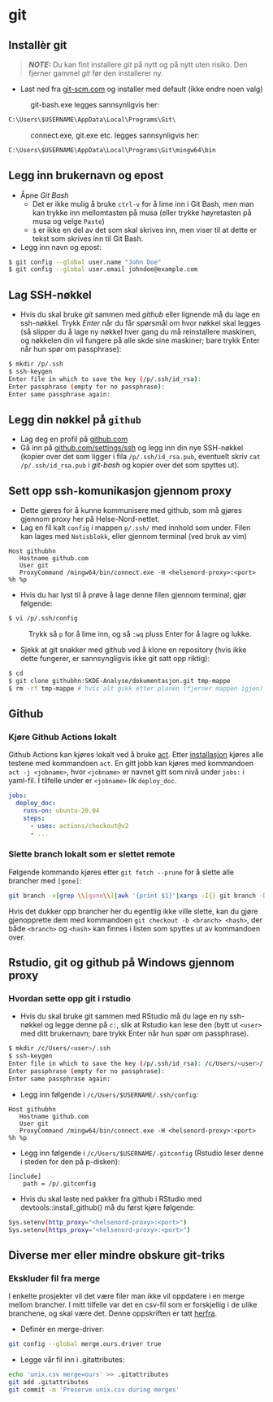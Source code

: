 # git

## Installèr git

> **_NOTE:_**  Du kan fint installere *git* på nytt og på nytt uten risiko. Den fjerner gammel *git* før den installerer ny.

- Last ned fra [git-scm.com](https://git-scm.com/download) og installer med default (ikke endre noen valg)

&nbsp;&nbsp;&nbsp;&nbsp;&nbsp;&nbsp;&nbsp;&nbsp;&nbsp;&nbsp; git-bash.exe legges sannsynligvis her:

```bash
C:\Users\$USERNAME\AppData\Local\Programs\Git\
```

&nbsp;&nbsp;&nbsp;&nbsp;&nbsp;&nbsp;&nbsp;&nbsp;&nbsp;&nbsp; connect.exe, git.exe etc. legges sannsynligvis her:

```bash
C:\Users\$USERNAME\AppData\Local\Programs\Git\mingw64\bin
```


## Legg inn brukernavn og epost

- Åpne *Git Bash*
    - Det er ikke mulig å bruke `ctrl-v` for å lime inn i Git Bash, men man kan trykke inn mellomtasten på musa (eller trykke høyretasten på musa og velge `Paste`)
    - `$` er ikke en del av det som skal skrives inn, men viser til at dette er tekst som skrives inn til Git Bash.
- Legg inn navn og epost:

```bash
$ git config --global user.name "John Doe"
$ git config --global user.email johndoe@example.com
```

## Lag SSH-nøkkel

- Hvis du skal bruke *git* sammen med *github* eller lignende må du lage en ssh-nøkkel. Trykk *Enter* når du får spørsmål om hvor nøkkel skal legges (så slipper du å lage ny nøkkel hver gang du må reinstallere maskinen, og nøkkelen din vil fungere på alle skde sine maskiner; bare trykk Enter når hun spør om passphrase):

```bash
$ mkdir /p/.ssh
$ ssh-keygen
Enter file in which to save the key (/p/.ssh/id_rsa):
Enter passphrase (empty for no passphrase):
Enter same passphrase again:
```

## Legg din nøkkel på `github`

- Lag deg en profil på [github.com](https://github.com)
- Gå inn på [github.com/settings/ssh](https://github.com/settings/ssh) og legg inn din nye SSH-nøkkel (kopier over det som ligger i fila `/p/.ssh/id_rsa.pub`, eventuelt skriv `cat /p/.ssh/id_rsa.pub` i *git-bash* og kopier over det som spyttes ut).

## Sett opp ssh-komunikasjon gjennom proxy

- Dette gjøres for å kunne kommunisere med github, som må gjøres gjennom proxy her på Helse-Nord-nettet.
- Lag en fil kalt `config` i mappen `p/.ssh/` med innhold som under. Filen kan lages med `Notisblokk`, eller gjennom terminal (ved bruk av vim)

```
Host githubhn
   Hostname github.com
   User git
   ProxyCommand /mingw64/bin/connect.exe -H <helsenord-proxy>:<port> %h %p
```

- Hvis du har lyst til å prøve å lage denne filen gjennom terminal, gjør følgende:

```bash
$ vi /p/.ssh/config
```
&nbsp;&nbsp;&nbsp;&nbsp;&nbsp;&nbsp;&nbsp;&nbsp;&nbsp;&nbsp;Trykk så `p` for å lime inn, og så `:wq` pluss Enter for å lagre og lukke.

- Sjekk at git snakker med github ved å klone en repository (hvis ikke dette fungerer, er sannsyngligvis ikke git satt opp riktig):

```bash
$ cd
$ git clone githubhn:SKDE-Analyse/dokumentasjon.git tmp-mappe
$ rm -rf tmp-mappe # hvis alt gikk etter planen (fjerner mappen igjen)
```

## Github

### Kjøre Github Actions lokalt

Github Actions kan kjøres lokalt ved å bruke [act](https://github.com/nektos/act). Etter [installasjon](https://github.com/nektos/act#installation) kjøres alle testene med kommandoen `act`. En gitt jobb kan kjøres med kommandoen `act -j <jobname>`, hvor `<jobname>` er navnet gitt som nivå under `jobs:` i yaml-fil. I tilfelle under er `<jobname>` lik `deploy_doc`.

```yaml
jobs:
  deploy_doc:
    runs-on: ubuntu-20.04
    steps:
      - uses: actions/checkout@v2
      - ...
```

### Slette branch lokalt som er slettet remote

Følgende kommando kjøres etter `git fetch --prune` for å slette alle brancher med `[gone]`:

```bash
git branch -v|grep \\[gone\\]|awk '{print $1}'|xargs -I{} git branch -D {}
```

Hvis det dukker opp brancher her du egentlig ikke ville slette, kan du gjøre gjenopprette dem med kommandoen `git checkout -b <branch> <hash>`, der både `<branch>` og `<hash>` kan finnes i listen som spyttes ut av kommandoen over.

## Rstudio, git og github på Windows gjennom proxy

### Hvordan sette opp git i rstudio

- Hvis du skal bruke git sammen med RStudio må du lage en ny ssh-nøkkel og legge denne på `c:`, slik at Rstudio kan lese den (bytt ut `<user>` med ditt brukernavn; bare trykk Enter når hun spør om passphrase).

```bash
$ mkdir /c/Users/<user>/.ssh
$ ssh-keygen
Enter file in which to save the key (/p/.ssh/id_rsa): /c/Users/<user>/.ssh/id_rsa
Enter passphrase (empty for no passphrase):
Enter same passphrase again:
```

- Legg inn følgende i `/c/Users/$USERNAME/.ssh/config`:

```
Host githubhn
   Hostname github.com
   User git
   ProxyCommand /mingw64/bin/connect.exe -H <helsenord-proxy>:<port> %h %p
```
- Legg inn følgende i `/c/Users/$USERNAME/.gitconfig` (Rstudio leser denne i steden for den på p-disken):

```
[include]
    path = /p/.gitconfig
```

- Hvis du skal laste ned pakker fra github i RStudio med devtools::install_github() må du først kjøre følgende:

```bash
Sys.setenv(http_proxy="<helsenord-proxy>:<port>")
Sys.setenv(https_proxy="<helsenord-proxy>:<port>")
```


## Diverse mer eller mindre obskure git-triks

### Ekskluder fil fra merge

I enkelte prosjekter vil det være filer man ikke vil oppdatere i en merge mellom brancher. I mitt tilfelle var det en csv-fil som er forskjellig i de ulike branchene, og skal være det. Denne oppskriften er tatt [herfra](https://medium.com/@porteneuve/how-to-make-git-preserve-specific-files-while-merging-18c92343826b#.sk2g4seov).

- Definér en merge-driver:

```bash
git config --global merge.ours.driver true
```

- Legge vår fil inn i .gitattributes:

```bash
echo 'unix.csv merge=ours' >> .gitattributes
git add .gitattributes
git commit -m 'Preserve unix.csv during merges'
```
